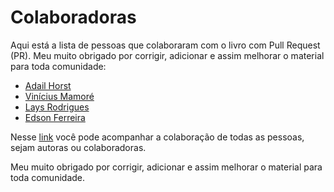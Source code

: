 # Colaboradoras

Aqui está a lista de pessoas que colaboraram com o livro com Pull Request (PR). Meu muito obrigado por corrigir, adicionar e assim melhorar o material para toda comunidade:

- [Adail Horst](https://github.com/SpawW)
- [Vinícius Mamoré](https://github.com/vmamore)
- [Lays Rodrigues](https://github.com/lays147)
- [Edson Ferreira](https://github.com/edsoncelio)

Nesse [link](https://github.com/gomex/deploy-em-producao/graphs/contributors) você pode acompanhar a colaboração de todas as pessoas, sejam autoras ou colaboradoras.

Meu muito obrigado por corrigir, adicionar e assim melhorar o material para toda comunidade.
